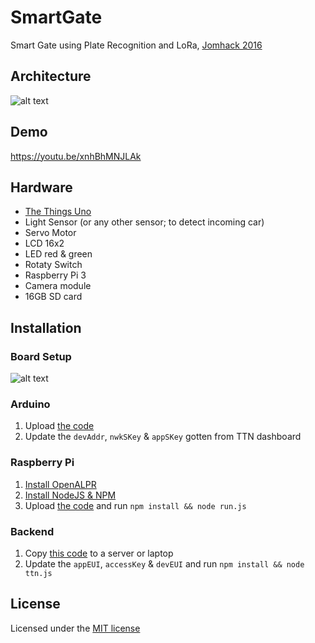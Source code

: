 # SmartGate
Smart Gate using Plate Recognition and LoRa, 
[Jomhack 2016](http://www.cyberjayamalaysia.com.my/happenings/2016/08/05/events/jomhack-smart-cities-with-lora)

## Architecture

![alt text](https://github.com/iamariffikri/Smartgate/blob/master/Architecture.png "Architecture")

## Demo

https://youtu.be/xnhBhMNJLAk

## Hardware
* [The Things Uno](https://shop.thethingsnetwork.com/index.php/product/the-things-uno/)
* Light Sensor (or any other sensor; to detect incoming car)
* Servo Motor
* LCD 16x2
* LED red & green
* Rotaty Switch
* Raspberry Pi 3
* Camera module
* 16GB SD card

## Installation

### Board Setup
![alt text](https://github.com/iamariffikri/Smartgate/blob/master/BoardSetup.jpeg "Board Setup")

### Arduino
	
1. Upload [the code](https://github.com/iamariffikri/Smartgate/blob/master/arduino/Smartgate.ino)
2. Update the `devAddr`, `nwkSKey` & `appSKey` gotten from TTN dashboard

### Raspberry Pi

1. [Install OpenALPR](https://gist.github.com/amstanley/9da7febc9a3e3c2228ee)
2. [Install NodeJS & NPM ](http://raspberrypi.stackexchange.com/a/37976)
3. Upload [the code](https://github.com/iamariffikri/Smartgate/blob/master/rpi) and run `npm install && node run.js`

### Backend

1. Copy [this code](https://github.com/iamariffikri/Smartgate/blob/master/backend) to a server or laptop
2.  Update the `appEUI`, `accessKey` & `devEUI` and run `npm install && node ttn.js`

## License

Licensed under the [MIT license](http://opensource.org/licenses/MIT)